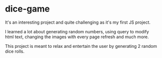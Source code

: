 # dice-game

It's an interesting project and quite challenging as it's my first JS project.

I learned a lot about generating random numbers, using query to modify html text, changing the images with every page refresh and much more.

This project is meant to relax and entertain the user by generating 2 random dice rolls.